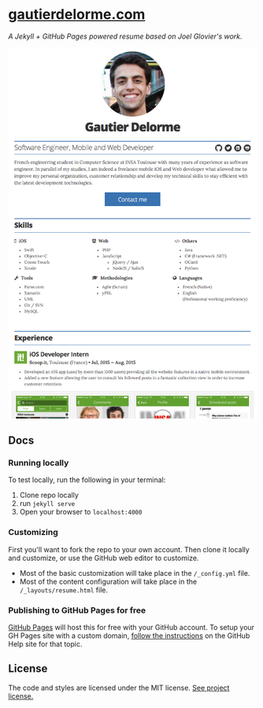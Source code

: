 # [gautierdelorme.com](http://gautierdelorme.com/)

*A Jekyll + GitHub Pages powered resume based on Joel Glovier's work.*

![img](images/screenshot.png)

## Docs

### Running locally

To test locally, run the following in your terminal:

1. Clone repo locally
2. run `jekyll serve`
3. Open your browser to `localhost:4000`

### Customizing

First you'll want to fork the repo to your own account. Then clone it locally and customize, or use the GitHub web editor to customize.

* Most of the basic customization will take place in the `/_config.yml` file.
* Most of the content configuration will take place in the `/_layouts/resume.html` file. 

### Publishing to GitHub Pages for free

[GitHub Pages](https://pages.github.com/) will host this for free with your GitHub account.
To setup your GH Pages site with a custom domain, [follow the instructions](https://help.github.com/articles/setting-up-a-custom-domain-with-github-pages/) on the GitHub Help site for that topic.

## License

The code and styles are licensed under the MIT license. [See project license.](LICENSE)
